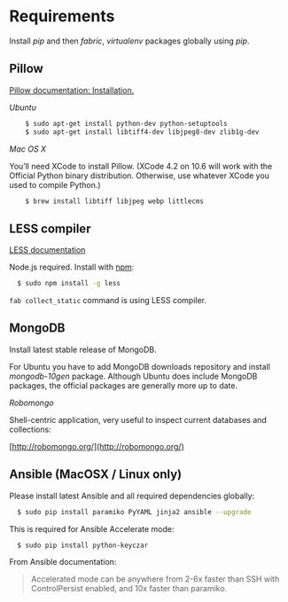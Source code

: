 Requirements
============

Install *pip* and then *fabric*, *virtualenv* packages globally using *pip*.

Pillow
------

[Pillow documentation: Installation.](http://pillow.readthedocs.org/en/latest/installation.htm)

*Ubuntu*

```bash
    $ sudo apt-get install python-dev python-setuptools
    $ sudo apt-get install libtiff4-dev libjpeg8-dev zlib1g-dev
```

*Mac OS X*

You’ll need XCode to install Pillow. (XCode 4.2 on 10.6 will work with the
Official Python binary distribution. Otherwise, use whatever XCode you used
to compile Python.)

```bash
    $ brew install libtiff libjpeg webp littlecms
```

LESS compiler
-------------

[LESS documentation](http://lesscss.org/#docs)

Node.js required. Install with [npm](https://npmjs.org/):

```bash
  $ sudo npm install -g less
```

`fab collect_static` command is using LESS compiler.

MongoDB
-------

Install latest stable release of MongoDB.

For Ubuntu you have to add MongoDB downloads repository and install *mongodb-10gen*
package. Although Ubuntu does include MongoDB packages, the official
packages are generally more up to date.

*Robomongo*

Shell-centric application, very useful to inspect current databases and collections:

[http://robomongo.org/](http://robomongo.org/)

Ansible (MacOSX / Linux only)
-----------------------------

Please install latest Ansible and all required dependencies
globally:

```bash
  $ sudo pip install paramiko PyYAML jinja2 ansible --upgrade
```

This is required for Ansible Accelerate mode:

```bash
  $ sudo pip install python-keyczar
```

From Ansible documentation:

> Accelerated mode can be anywhere from 2-6x faster than SSH with ControlPersist
enabled, and 10x faster than paramiko.